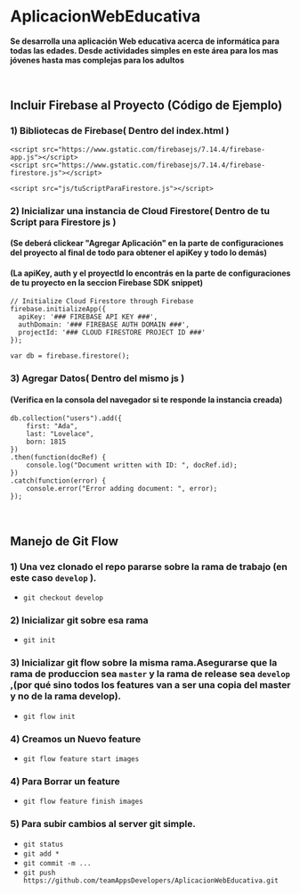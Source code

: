 # AplicacionWebEducativa

**Se desarrolla una aplicación Web educativa acerca de informática para todas las edades. Desde actividades simples en este área para los mas jóvenes hasta mas complejas para los adultos**


</br>

## Incluir Firebase al Proyecto (Código de Ejemplo)

### 1) Bibliotecas de Firebase( Dentro del index.html )
```
<script src="https://www.gstatic.com/firebasejs/7.14.4/firebase-app.js"></script>
<script src="https://www.gstatic.com/firebasejs/7.14.4/firebase-firestore.js"></script>

<script src="js/tuScriptParaFirestore.js"></script>
```


### 2) Inicializar una instancia de Cloud Firestore( Dentro de tu Script para Firestore js )
#### (Se deberá clickear "Agregar Aplicación" en la parte de configuraciones del proyecto al final de todo para obtener el apiKey y todo lo demás)
#### (La apiKey, auth y el proyectId lo encontrás en la parte de configuraciones de tu proyecto en la seccion Firebase SDK snippet)
```
// Initialize Cloud Firestore through Firebase
firebase.initializeApp({
  apiKey: '### FIREBASE API KEY ###',
  authDomain: '### FIREBASE AUTH DOMAIN ###',
  projectId: '### CLOUD FIRESTORE PROJECT ID ###'
});

var db = firebase.firestore();
```

### 3) Agregar Datos( Dentro del mismo js )
#### (Verifica en la consola del navegador si te responde la instancia creada)
```
db.collection("users").add({
    first: "Ada",
    last: "Lovelace",
    born: 1815
})
.then(function(docRef) {
    console.log("Document written with ID: ", docRef.id);
})
.catch(function(error) {
    console.error("Error adding document: ", error);
});

```

</br>

## Manejo de Git Flow

### 1) Una vez clonado el repo pararse sobre la rama de trabajo (en este caso ```develop``` ).
* ```git checkout develop```

### 2) Inicializar git sobre esa rama
* ```git init```

### 3) Inicializar git flow sobre la misma rama.Asegurarse que la rama de produccion sea ```master``` y la rama de release sea ```develop``` ,(por qué sino todos los features van a ser una copia del master y no de la rama develop).
* ```git flow init```

### 4) Creamos un Nuevo feature 
* ```git flow feature start images```

### 4) Para Borrar un feature 
* ```git flow feature finish images```

### 5) Para subir cambios al server git simple.
* ```git status``` 
*  ```git add *``` 
*  ```git commit -m ...``` 
*  ```git push https://github.com/teamAppsDevelopers/AplicacionWebEducativa.git```





